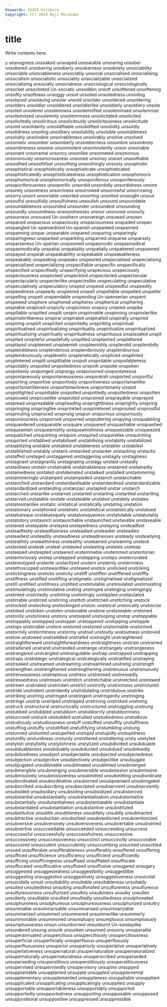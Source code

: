 ```yaml
---
Keywords: 32425 kojimura
Copyright: (C) 2024 Koji Murakami
---
```


# title

Write contents here.



y unsnugness unsoaked unsoaped unsoarable unsoaring unsober unsobered unsobering unsoberly
unsoberness unsobriety unsociability unsociable unsociableness unsociably unsocial unsocialised unsocialising unsocialism
unsocialistic unsociality unsocializable unsocialized unsocializing unsocially unsocialness unsociological unsociologically unsocket
unsocketed Un-socratic unsodden unsoft unsoftened unsoftening unsoftly unsoftness unsoggy unsoil
unsoiled unsoiledness unsoiling unsolaced unsolacing unsolar unsold unsolder unsoldered unsoldering
unsolders unsoldier unsoldiered unsoldierlike unsoldierly unsoldiery unsole unsoled unsolemn unsolemness
unsolemnified unsolemnised unsolemnize unsolemnized unsolemnly unsolemnness unsolicitated unsolicited unsolicitedly unsolicitous
unsolicitously unsolicitousness unsolicitude unsolid unsolidarity unsolidifiable unsolidified unsolidity unsolidly unsolidness
unsoling unsolitary unsolubility unsoluble unsolubleness unsolubly unsolvable unsolvableness unsolvably unsolve
unsolved unsomatic unsomber unsomberly unsomberness unsombre unsombrely unsombreness unsome unsomnolent
unsomnolently unson unsonable unsonant unsonantal unsoncy unsonlike unsonneted unsonorous unsonorously
unsonorousness unsonsie unsonsy unsoot unsoothable unsoothed unsoothfast unsoothing unsoothingly unsooty
unsophistic unsophistical unsophistically unsophisticate unsophisticated unsophisticatedly unsophisticatedness unsophistication unsophomoric unsophomorical
unsophomorically unsoporiferous unsoporiferously unsoporiferousness unsoporific unsordid unsordidly unsordidness unsore unsorely
unsoreness unsorriness unsorrowed unsorrowful unsorrowing unsorry unsort unsortable unsorted unsorting
unsotted unsought unsoul unsoulful unsoulfully unsoulfulness unsoulish unsound unsoundable unsoundableness
unsounded unsounder unsoundest unsounding unsoundly unsoundness unsoundnesses unsour unsoured unsourly
unsourness unsoused Un-southern unsovereign unsowed unsown unspaced unspacious unspaciously unspaciousness
unspaded unspan unspangled Un-spaniardized Un-spanish unspanked unspanned unspanning unspar unsparable
unspared unsparing unsparingly unsparingness unsparked unsparkling unsparred unsparse unsparsely unsparseness
Un-spartan unspasmed unspasmodic unspasmodical unspasmodically unspatial unspatiality unspatially unspattered unspawned
unspayed unspeak unspeakability unspeakable unspeakableness unspeakably unspeaking unspeaks unspeared unspecialised
unspecialising unspecialized unspecializing unspecifiable unspecific unspecifically unspecified unspecifiedly unspecifying unspecious
unspeciously unspeciousness unspecked unspeckled unspectacled unspectacular unspectacularly unspecterlike unspectrelike unspeculating
unspeculative unspeculatively unspeculatory unsped unspeed unspeedful unspeedily unspeediness unspeedy unspeered
unspell unspellable unspelled unspeller unspelling unspelt unspendable unspending Un-spenserian unspent
unspewed unsphere unsphered unspheres unspherical unsphering unspiable unspiced unspicily unspiciness
unspicy unspied unspike unspillable unspilled unspilt unspin unspinnable unspinning unspinsterlike
unspinsterlikeness unspiral unspiraled unspiralled unspirally unspired unspiring unspirit unspirited unspiritedly
unspiriting unspiritual unspiritualised unspiritualising unspirituality unspiritualize unspiritualized unspiritualizing unspiritually unspiritualness
unspirituous unspissated unspit unspited unspiteful unspitefully unspitted unsplashed unsplattered unsplayed
unspleened unspleenish unspleenishly unsplendid unsplendidly unsplendidness unsplendorous unsplendorously unsplendourous unsplendourously
unsplenetic unsplenetically unspliced unsplinted unsplintered unsplit unsplittable unspoil unspoilable unspoilableness
unspoilably unspoiled unspoiledness unspoilt unspoke unspoken unspokenly unsponged unspongy unsponsored
unspontaneous unspontaneously unspontaneousness unspookish unsported unsportful unsporting unsportive unsportively unsportiveness
unsportsmanlike unsportsmanlikeness unsportsmanliness unsportsmanly unspot unspotlighted unspottable unspotted unspottedly unspottedness
unspotten unspoused unspouselike unspouted unsprained unsprayable unsprayed unspread unspreadable unspreading
unsprightliness unsprightly unspring unspringing unspringlike unsprinkled unsprinklered unsprouted unsproutful unsprouting
unspruced unsprung unspun unspurious unspuriously unspuriousness unspurned unspurred unsputtering unspying
unsquabbling unsquandered unsquarable unsquare unsquared unsquashable unsquashed unsqueamish unsqueamishly unsqueamishness
unsqueezable unsqueezed unsquelched unsquinting unsquire unsquired unsquirelike unsquirming unsquirted unstabbed
unstabilised unstabilising unstability unstabilized unstabilizing unstable unstabled unstableness unstabler unstablest
unstablished unstably unstack unstacked unstacker unstacking unstacks unstaffed unstaged unstaggered
unstaggering unstagily unstaginess unstagnant unstagnantly unstagnating unstagy unstaid unstaidly unstaidness
unstain unstainable unstainableness unstained unstainedly unstainedness unstaled unstalemated unstalked unstalled
unstammering unstammeringly unstamped unstampeded unstanch unstanchable unstanched unstandard unstandardisable unstandardised
unstandardizable unstandardized unstanding unstanzaic unstapled unstar unstarch unstarched unstarlike unstarred
unstarted unstarting unstartled unstartling unstarved unstatable unstate unstateable unstated unstately
unstates unstatesmanlike unstatic unstatical unstatically unstating unstation unstationary unstationed unstatistic
unstatistical unstatistically unstatued unstatuesque unstatuesquely unstatuesqueness unstatutable unstatutably unstatutory unstaunch
unstaunchable unstaunched unstavable unstaveable unstaved unstayable unstayed unstayedness unstaying unsteadfast
unsteadfastly unsteadfastness unsteadied unsteadier unsteadies unsteadiest unsteadily unsteadiness unsteadinesses unsteady
unsteadying unstealthily unstealthiness unstealthy unsteamed unsteaming unsteck unstecked unsteek unsteel
unsteeled unsteeling unsteels unsteep unsteeped unsteepled unsteered unstemmable unstemmed unstentorian
unstentoriously unstep unstepped unstepping unsteps unstercorated unstereotyped unsterile unsterilized unstern
unsternly unsternness unstethoscoped unstewardlike unstewed unstick unsticked unsticking unstickingness unsticks
unsticky unstiff unstiffen unstiffened unstiffly unstiffness unstifled unstifling unstigmatic unstigmatised
unstigmatized unstill unstilled unstillness unstilted unstimulable unstimulated unstimulating unstimulatingly unstimulative
unsting unstinged unstinging unstingingly unstinted unstintedly unstinting unstintingly unstippled unstipulated
unstirrable unstirred unstirring unstitch unstitched unstitching unstock unstocked unstocking unstockinged
unstoic unstoical unstoically unstoicize unstoked unstoken unstolen unstonable unstone unstoneable
unstoned unstonily unstoniness unstony unstooped unstooping unstop unstoppable unstoppably unstopped
unstopper unstoppered unstopping unstopple unstops unstorable unstore unstored unstoried unstormable
unstormed unstormily unstorminess unstormy unstout unstoutly unstoutness unstoved unstow unstowed
unstraddled unstrafed unstraight unstraightened unstraightforward unstraightforwardness unstraightness unstrain unstrained unstraitened
unstrand unstranded unstrange unstrangely unstrangeness unstrangered unstrangled unstrangulable unstrap unstrapped
unstrapping unstraps unstrategic unstrategical unstrategically unstratified unstraying unstreaked unstreamed unstreaming
unstreamlined unstreng unstrength unstrengthen unstrengthened unstrengthening unstrenuous unstrenuously unstrenuousness unstrepitous
unstress unstressed unstressedly unstressedness unstresses unstretch unstretchable unstretched unstrewed unstrewn
unstriated unstricken unstrict unstrictly unstrictness unstrictured unstride unstrident unstridently unstridulating
unstridulous unstrike unstriking unstring unstringed unstringent unstringently unstringing unstrings unstrip
unstriped unstripped unstriving unstroked unstrong unstruck unstructural unstructurally unstructured unstruggling
unstrung unstubbed unstubbled unstubborn unstubbornly unstubbornness unstuccoed unstuck unstudded unstudied
unstudiedness unstudious unstudiously unstudiousness unstuff unstuffed unstuffily unstuffiness unstuffing unstuffy
unstultified unstultifying unstumbling unstung unstunned unstunted unstupefied unstupid unstupidly unstupidness
unsturdily unsturdiness unsturdy unstuttered unstuttering unsty unstyled unstylish unstylishly unstylishness
unstylized unsubdivided unsubduable unsubduableness unsubduably unsubducted unsubdued unsubduedly unsubduedness unsubject
unsubjectable unsubjected unsubjectedness unsubjection unsubjective unsubjectively unsubjectlike unsubjugate unsubjugated unsublimable
unsublimated unsublimed unsubmerged unsubmergible unsubmerging unsubmersible unsubmission unsubmissive unsubmissively unsubmissiveness
unsubmitted unsubmitting unsubordinate unsubordinated unsubordinative unsuborned unsubpoenaed unsubrogated unsubscribed unsubscribing
unsubscripted unsubservient unsubserviently unsubsided unsubsidiary unsubsiding unsubsidized unsubstanced unsubstantial unsubstantiality
unsubstantialization unsubstantialize unsubstantially unsubstantialness unsubstantiatable unsubstantiate unsubstantiated unsubstantiation unsubstantive unsubstituted
unsubstitutive unsubtle unsubtleness unsubtlety unsubtly unsubtracted unsubtractive unsuburban unsuburbed unsubventioned
unsubventionized unsubversive unsubversively unsubversiveness unsubvertable unsubverted unsubvertive unsucceedable unsucceeded unsucceeding
unsuccess unsuccessful unsuccessfully unsuccessfulness unsuccessive unsuccessively unsuccessiveness unsuccinct unsuccinctly unsuccorable
unsuccored unsucculent unsucculently unsuccumbing unsucked unsuckled unsued unsufferable unsufferableness unsufferably
unsuffered unsuffering unsufficed unsufficience unsufficiency unsufficient unsufficiently unsufficing unsufficingness unsuffixed
unsufflated unsuffocate unsuffocated unsuffocative unsuffused unsuffusive unsugared unsugary unsuggested unsuggestedness
unsuggestibility unsuggestible unsuggesting unsuggestive unsuggestively unsuggestiveness unsuicidal unsuicidally unsuit unsuitability
unsuitable unsuitableness unsuitably unsuited unsuitedness unsuiting unsulfonated unsulfureness unsulfureous unsulfureousness
unsulfurized unsulkily unsulkiness unsulky unsullen unsullenly unsulliable unsullied unsulliedly unsulliedness
unsulphonated unsulphureness unsulphureous unsulphureousness unsulphurized unsultry unsummable unsummarisable unsummarised unsummarizable
unsummarized unsummed unsummered unsummerlike unsummerly unsummonable unsummoned unsumptuary unsumptuous unsumptuously
unsumptuousness unsun unsunburned unsunburnt Un-sundaylike unsundered unsung unsunk unsunken unsunned
unsunny unsuperable unsuperannuated unsupercilious unsuperciliously unsuperciliousness unsuperficial unsuperficially unsuperfluous unsuperfluously
unsuperfluousness unsuperior unsuperiorly unsuperlative unsuperlatively unsuperlativeness unsupernatural unsupernaturalize unsupernaturalized unsupernaturally
unsupernaturalness unsuperscribed unsuperseded unsuperseding unsuperstitious unsuperstitiously unsuperstitiousness unsupervised unsupervisedly unsupervisory
unsupine unsupped unsupplantable unsupplanted unsupple unsuppled unsupplemental unsupplementary unsupplemented unsuppleness
unsuppliable unsuppliant unsupplicated unsupplicating unsupplicatingly unsupplied unsupply unsupportable unsupportableness unsupportably
unsupported unsupportedly unsupportedness unsupporting unsupposable unsupposed unsuppositional unsuppositive unsuppressed unsuppressible
